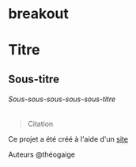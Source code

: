 # breakout

# Titre
## Sous-titre
###### Sous-sous-sous-sous-sous-titre

> Citation

Ce projet a été créé à l'aide d'un [site](https://fr.wikipedia.org/)

Auteurs @théogaige

[^1]: Bas de page